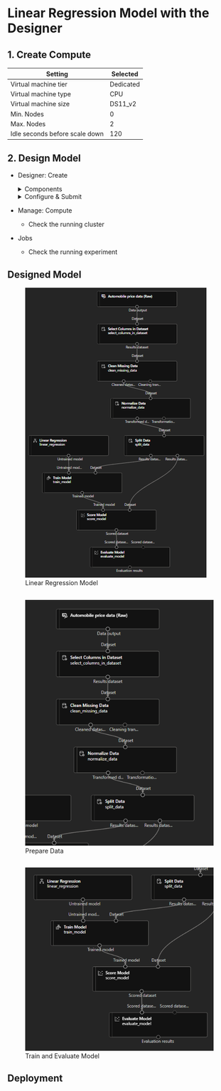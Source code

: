 # Linear Regression Model with the Designer
## 1. Create Compute
Setting | Selected
--- | ---
Virtual machine tier | Dedicated
Virtual machine type | CPU
Virtual machine size | DS11_v2
Min. Nodes | 0
Max. Nodes | 2
Idle seconds before scale down | 120

## 2. Design Model
- Designer: Create
  <details>
  <summary>
  Components
  </summary>
  
    - Sample Data
      - Automobile Price Data (Raw)
    - Data Transformations
      - Select Columns in Dataset
        - by name
        - add all
        -  \- normalized losses
      - Clear missing data
        - Column names: bore,stroke,horsepower
        - Cleaning mode: Remove entire row
      - Normalize Data
        - Transformation method: MinMax
        - Column names: symboling,wheel-base,length,height,width,curb-weight,engine-size,bore,stroke,compression-ratio,horsepower,peak-rpm,city-mpg,highway-mpg
      - Split Data
        - Fraction of rows in the first output dataset: 0.7
        - Random seed: 123
    - Model Training
      - Train Model
        - Column names: price
    - Machine Learning Algorithms
      - Linear Regression
    - Model Scoring & Evaluation
      - Score Model
      - Evaluate Model
      
    </details>

  <details>
  <summary>
  Configure & Submit
  </summary>
    
    - Create new: car-price-training
    - Select compute type: Compute Cluster
    - Select Azure ML compute cluster: azml-cluster (created)
  </details>
  
- Manage: Compute
  - Check the running cluster

- Jobs 
  - Check the running experiment

## Designed Model

<figure>
  <img
  src="../Codigo-Facilito/images/regression-model.png"
  alt="Linear Regression Model">
  <figcaption>Linear Regression Model</figcaption>
</figure>

## 

<figure>
  <img
  src="../Codigo-Facilito/images/prepare-data.png"
  alt="Prepare Data">
  <figcaption>Prepare Data</figcaption>
</figure>

## 

<figure>
  <img
  src="../Codigo-Facilito/images/train-evaluate-model.png"
  alt="train and evaluate model">
  <figcaption>Train and Evaluate Model</figcaption>
</figure>

## Deployment

